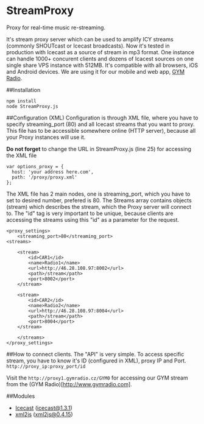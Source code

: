 # StreamProxy
Proxy for real-time music re-streaming.

It's stream proxy server which can be used to amplify ICY streams (commonly SHOUTcast or Icecast broadcasts).
Now it's tested in production with Icecast as a source of stream in mp3 format. One instance can handle 1000+ concurent clients and dozens of Icacest sources on one single share VPS instance with 512MB. It's compatible with all browsers, iOS and Android devices. We are using it for our mobile and web app, [GYM Radio](http://www.gymradio.com).

##Installation

```
npm install
node StreamProxy.js
```

##Configuration (XML)
Configuration is through XML file, where you have to specify streaming_port (80) and all Icecast streams that you want to proxy.
This file has to be accessible somewhere online (HTTP server), because all your Proxy instances will use it.

**Do not forget** to change the URL in StreamProxy.js (line 25) for accessing the XML file
```
var options_proxy = {
  host: 'your address here.com',
  path: '/proxy/proxy.xml'
};
```

The XML file has 2 main nodes, one is streaming_port, which you have to set to desired number, prefered is 80.
The Streams array contains objects (stream) which describes the stream, which the Proxy server will connect to. The "id" tag is very important to be unique, because clients are accessing the streams using this "id" as a parameter for the request.

```
<proxy_settings>
	<streaming_port>80</streaming_port>
<streams>

	<stream>
		<id>CAR1</id>
		<name>Radio1</name>
		<url>http://46.28.108.97:8002</url>
		<path>/stream</path>
		<port>8002</port>
	</stream>

	<stream>
		<id>CAR2</id>
		<name>Radio2</name>
		<url>http://46.28.108.97:8004</url>
		<path>/stream</path>
		<port>8004</port>
	</stream>
	
	</streams>
</proxy_settings>
```

##How to connect clients.
The "API" is very simple. To access specific stream, you have to know it's ID (configured in XML), proxy IP and Port.
```http://proxy_ip:proxy_port/id```

Visit the ```http://proxy1.gymradio.cz/GYM0``` for accessing our GYM stream from the (GYM Radio)[http://www.gymradio.com].


##Modules
* [Icecast](https://github.com/TooTallNate/node-icy) (icecast@1.3.1)
* [xml2js](https://github.com/Leonidas-from-XIV/node-xml2js) (xml2js@0.4.15) 











